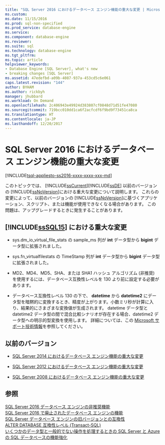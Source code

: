 ```yaml
---
title: "SQL Server 2016 におけるデータベース エンジン機能の重大な変更 | Microsoft Docs"
ms.custom: 
ms.date: 11/15/2016
ms.prod: sql-non-specified
ms.prod_service: database-engine
ms.service: 
ms.component: database-engine
ms.reviewer: 
ms.suite: sql
ms.technology: database-engine
ms.tgt_pltfrm: 
ms.topic: article
helpviewer_keywords:
- Database Engine [SQL Server], what's new
- breaking changes [SQL Server]
ms.assetid: 47edefbd-a09b-4087-937a-453cd5c6e061
caps.latest.revision: "144"
author: BYHAM
ms.author: rickbyh
manager: jhubbard
ms.workload: On Demand
ms.openlocfilehash: 2c406943e49924d383807cf0848d71d51fe47080
ms.sourcegitcommit: 719bcc010dd1ca6f2acfcdf6f9bd9f73451ca8ca
ms.translationtype: HT
ms.contentlocale: ja-JP
ms.lasthandoff: 12/20/2017
---
```

# <a name="breaking-changes-to-database-engine-features-in-sql-server-2016"></a>SQL Server 2016 におけるデータベース エンジン機能の重大な変更
[!INCLUDE[tsql-appliesto-ss2016-xxxx-xxxx-xxx-md](../includes/tsql-appliesto-ss2016-xxxx-xxxx-xxx-md.md)]

  このトピックでは、 [!INCLUDE[ssCurrent](../includes/sscurrent-md.md)][!INCLUDE[ssDE](../includes/ssde-md.md)] 以前のバージョンの [!INCLUDE[ssNoVersion](../includes/ssnoversion-md.md)]における重大な変更について説明します。 これらの変更によって、以前のバージョンの [!INCLUDE[ssNoVersion](../includes/ssnoversion-md.md)]に基づくアプリケーション、スクリプト、または機能が使用できなくなる場合があります。 この問題は、アップグレードするときに発生することがあります。  
  
##  <a name="SQL15"></a> [!INCLUDE[ssSQL15](../includes/sssql15-md.md)] における重大な変更  
  
-   sys.dm_io_virtual_file_stats の sample_ms 列が **int** データ型から **bigint** データ型に拡張されました。  
  
-   sys.fn_virtualfilestats の TimeStamp 列が **int** データ型から **bigint** データ型に拡張されました。  

-   MD2、MD4、MD5、SHA、または SHA1 ハッシュ アルゴリズム (非推奨) を使用するには、データベース互換性レベルを 130 より前に設定する必要があります。  

-   データベース互換性レベル 130 の下で、 **datetime** から **datetime2** にデータ型を暗黙的に変換するとき、精度が上がります。小数ミリ秒が計算に入り、結果的にさまざまな変換値が生成されます。 datetime データ型と datetime2 データ型の間で混合比較シナリオが存在する場合、datetime2 データ型への明示的型変換を使用します。 詳細については、この [Microsoft サポート技術情報](http://support.microsoft.com/help/4010261)を参照してください。
  
## <a name="previous-versions"></a>以前のバージョン  
  
-   [SQL Server 2014 におけるデータベース エンジン機能の重大な変更](https://msdn.microsoft.com/library/ms143179\(v=sql.120\))  
  
-   [SQL Server 2012 におけるデータベース エンジン機能の重大な変更](https://msdn.microsoft.com/library/ms143179\(v=sql.110\))  
  
-   [SQL Server 2008 におけるデータベース エンジン機能の重大な変更](https://msdn.microsoft.com/library/ms143179\(v=sql.100\))  
  
## <a name="see-also"></a>参照  
 [SQL Server 2016 データベース エンジンの非推奨機能](../database-engine/deprecated-database-engine-features-in-sql-server-2016.md)   
 [SQL Server 2016 で廃止されたデータベース エンジンの機能](../database-engine/discontinued-database-engine-functionality-in-sql-server-2016.md)   
 [SQL Server データベース エンジンの旧バージョンとの互換性](../database-engine/sql-server-database-engine-backward-compatibility.md)   
 [ALTER DATABASE 互換性レベル &#40;Transact-SQL&#41;](../t-sql/statements/alter-database-transact-sql-compatibility-level.md)   
 [いくつかのデータ型と一般的でない操作を処理するときの SQL Server と Azure の SQL データベースの機能強化](http://support.microsoft.com/help/4010261)
  
  
